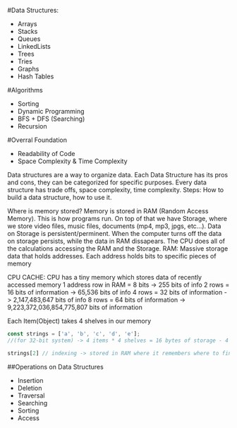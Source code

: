 #Data Structures:
* Arrays
* Stacks
* Queues
* LinkedLists
* Trees
* Tries
* Graphs
* Hash Tables

#Algorithms
* Sorting
* Dynamic Programming
* BFS + DFS (Searching)
* Recursion

#Overral Foundation
* Readability of Code
* Space Complexity & Time Complexity

Data structures are a way to organize data. Each Data Structure has its pros and cons, they can be categorized for specific purposes.
Every data structure has trade offs, space complexity, time complexity.
Steps: How to build a data structure, how to use it.

Where is memory stored?
Memory is stored in RAM (Random Access Memory). This is how programs run. On top of that we have Storage, where we store video files, music files, documents (mp4, mp3, jpgs, etc...). Data on Storage is persistent/perminent. When the computer turns off the data on storage persists, while the data in RAM dissapears. The CPU does all of the calculations accessing the RAM and the Storage. RAM: Massive storage data that holds addresses. Each address holds bits to specific pieces of memory

CPU CACHE: CPU has a tiny memory which stores data of recently accessed memory
1 address row in RAM = 8 bits -> 255 bits of info
2 rows = 16 bits of information -> 65,536 bits of info
4 rows = 32 bits of information -> 2,147,483,647 bits of info
8 rows = 64 bits of information -> 9,223,372,036,854,775,807 bits of information

Each Item(Object) takes 4 shelves in our memory
```js
const strings = ['a', 'b', 'c', 'd', 'e'];
//(for 32-bit system) -> 4 items * 4 shelves = 16 bytes of storage - 4 for each object

strings[2] // indexing -> stored in RAM where it remembers where to find it at
```

##Operations on Data Structures
* Insertion
* Deletion
* Traversal
* Searching
* Sorting
* Access